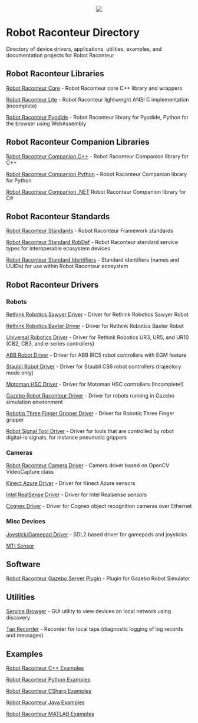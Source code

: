 <p align="center"><img src="https://robotraconteurpublicfiles.s3.amazonaws.com/RRheader2.jpg"></p>

# Robot Raconteur Directory

Directory of device drivers, applications, utilities, examples, and documentation projects for Robot Raconteur

## Robot Raconteur Libraries

[Robot Raconteur Core](https://github.com/robotraconteur/robotraconteur) - Robot Raconteur core C++ library and wrappers

[Robot Raconteur Lite](https://github.com/robotraconteur/robotraconteurlite) - Robot Raconteur lightweight ANSI C implementation (incomplete)

[Robot Raconteur Pyodide](https://github.com/robotraconteur/robotraconteur_pyodide) - Robot Raconteur library for Pyodide, Python for the browser using WebAssembly

## Robot Raconteur Companion Libraries

[Robot Raconteur Companion C++](https://github.com/robotraconteur/robotraconteur_companion) - Robot Raconteur Companion library for C++

[Robot Raconteur Companion Python](https://github.com/robotraconteur/robotraconteur_companion_python) - Robot Raconteur Companion library for Python

[Robot Raconteur Companion .NET](https://github.com/robotraconteur/RobotRaconteurNET.Companion) Robot Raconteur Companion library for C#

## Robot Raconteur Standards

[Robot Raconteur Standards](https://github.com/robotraconteur/robotraconteur_standards) - Robot Raconteur Framework standards

[Robot Raconteur Standard RobDef](https://github.com/robotraconteur/robotraconteur_standard_robdef) - Robot Raconteur standard service types for interoperable ecosystem devices

[Robot Raconteur Standard Identifiers](https://github.com/robotraconteur/robotraconteur_standard_identifiers) - Standard identifiers (names and UUIDs) for use within Robot Raconteur ecosystem

## Robot Raconteur Drivers

### Robots

[Rethink Robotics Sawyer Driver](https://github.com/robotraconteur-contrib/SawyerRobotRaconteurDriver) - Driver for Rethink Robotics Sawyer Robot

[Rethink Robotics Baxter Driver](https://github.com/robotraconteur-contrib/BaxterRobotRaconteurDriver) - Driver for Rethink Robotics Baxter Robot

[Universal Robotics Driver](https://github.com/robotraconteur-contrib/URRobotRaconteurDriver) - Driver for Rethink Robotics UR3, UR5, and UR10 (CB2, CB3, and e-series controllers)

[ABB Robot Driver](https://github.com/robotraconteur-contrib/ABBRobotRaconteurDriver) - Driver for ABB IRC5 robot controllers with EGM feature

[Staubli Robot Driver](https://github.com/robotraconteur-contrib/StaubliRobotRaconteurDriver) - Driver for Staubli CS6 robot controllers (trajectory mode only)

[Motoman HSC Driver](https://github.com/robotraconteur-contrib/MotomanHSCRobotRaconteurDriver) - Driver for Motoman HSC controllers (Incomplete!)

[Gazebo Robot Raconteur Driver](https://github.com/robotraconteur-contrib/GazeboModelRobotRaconteurDriver) - Driver for robots running in Gazebo simulation environment

[Robotiq Three Finger Gripper Driver](https://github.com/robotraconteur-contrib/RobotiqThreeFingerGripperRobotRaconteurDriver) - Driver for Robotiq Three Finger gripper

[Robot Signal Tool Driver](https://github.com/robotraconteur-contrib/RobotSignalToolRobotRaconteurDriver) - Driver for tools that are controlled by robot digital-io signals, for instance pneumatic grippers

### Cameras

[Robot Raconteur Camera Driver](https://github.com/robotraconteur-contrib/robotraconteur_camera_driver) - Camera driver based on OpenCV VideoCapture class

[Kinect Azure Driver](https://github.com/robotraconteur-contrib/Kinect_Azure_RR_Interface) - Driver for Kinect Azure sensors

[Intel RealSense Driver](https://github.com/robotraconteur-contrib/realsense_RR_driver) - Driver for Intel Realsense sensors

[Cognex Driver](https://github.com/robotraconteur-contrib/Cognex_driver) - Driver for Cognex object recognition cameras over Ethernet

### Misc Devices

[Joystick/Gamepad Driver](https://github.com/robotraconteur-contrib/robotraconteur_joystick_driver) - SDL2 based driver for gamepads and joysticks

[MTI Sensor](https://github.com/robotraconteur-contrib/MTI_RR_Interface)

## Software

[Robot Raconteur Gazebo Server Plugin](https://github.com/robotraconteur-contrib/RobotRaconteur_Gazebo_Server_Plugin) - Plugin for Gazebo Robot Simulator

## Utilities

[Service Browser](https://github.com/robotraconteur/RobotRaconteur_ServiceBrowser) - GUI utility to view devices on local network using discovery

[Tap Recorder](https://github.com/robotraconteur/RobotRaconteurLocalTapRecorder) - Recorder for local taps (diagnostic logging of log records and messages)

## Examples

[Robot Raconteur C++ Examples](https://github.com/robotraconteur/RobotRaconteur_CPP_Examples)

[Robot Raconteur Python Examples](https://github.com/robotraconteur/RobotRaconteur_Python_Examples)

[Robot Raconteur CSharp Examples](https://github.com/robotraconteur/RobotRaconteur_CSharp_Examples)

[Robot Raconteur Java Examples](https://github.com/robotraconteur/RobotRaconteur_Java_Examples)

[Robot Raconteur MATLAB Examples](https://github.com/robotraconteur/RobotRaconteur_MATLAB_Examples)










